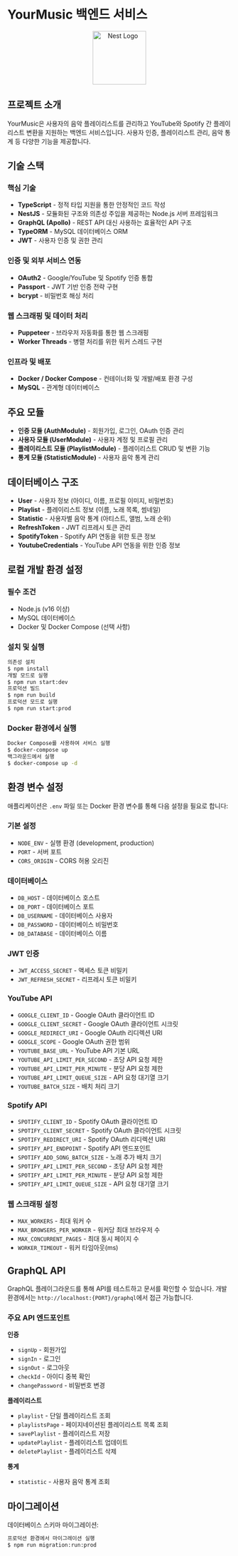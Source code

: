 # YourMusic 백엔드 서비스

<p align="center">
  <img src="https://nestjs.com/img/logo-small.svg" width="120" alt="Nest Logo" />
</p>

## 프로젝트 소개

YourMusic은 사용자의 음악 플레이리스트를 관리하고 YouTube와 Spotify 간 플레이리스트 변환을 지원하는 백엔드 서비스입니다. 사용자 인증, 플레이리스트 관리, 음악 통계 등 다양한 기능을 제공합니다.

## 기술 스택

### 핵심 기술

- **TypeScript** - 정적 타입 지원을 통한 안정적인 코드 작성
- **NestJS** - 모듈화된 구조와 의존성 주입을 제공하는 Node.js 서버 프레임워크
- **GraphQL (Apollo)** - REST API 대신 사용하는 효율적인 API 구조
- **TypeORM** - MySQL 데이터베이스 ORM
- **JWT** - 사용자 인증 및 권한 관리

### 인증 및 외부 서비스 연동

- **OAuth2** - Google/YouTube 및 Spotify 인증 통합
- **Passport** - JWT 기반 인증 전략 구현
- **bcrypt** - 비밀번호 해싱 처리

### 웹 스크래핑 및 데이터 처리

- **Puppeteer** - 브라우저 자동화를 통한 웹 스크래핑
- **Worker Threads** - 병렬 처리를 위한 워커 스레드 구현

### 인프라 및 배포

- **Docker / Docker Compose** - 컨테이너화 및 개발/배포 환경 구성
- **MySQL** - 관계형 데이터베이스

## 주요 모듈

- **인증 모듈 (AuthModule)** - 회원가입, 로그인, OAuth 인증 관리
- **사용자 모듈 (UserModule)** - 사용자 계정 및 프로필 관리
- **플레이리스트 모듈 (PlaylistModule)** - 플레이리스트 CRUD 및 변환 기능
- **통계 모듈 (StatisticModule)** - 사용자 음악 통계 관리

## 데이터베이스 구조

- **User** - 사용자 정보 (아이디, 이름, 프로필 이미지, 비밀번호)
- **Playlist** - 플레이리스트 정보 (이름, 노래 목록, 썸네일)
- **Statistic** - 사용자별 음악 통계 (아티스트, 앨범, 노래 순위)
- **RefreshToken** - JWT 리프레시 토큰 관리
- **SpotifyToken** - Spotify API 연동을 위한 토큰 정보
- **YoutubeCredentials** - YouTube API 연동을 위한 인증 정보

## 로컬 개발 환경 설정

### 필수 조건

- Node.js (v16 이상)
- MySQL 데이터베이스
- Docker 및 Docker Compose (선택 사항)

### 설치 및 실행

```bash
의존성 설치
$ npm install
개발 모드로 실행
$ npm run start:dev
프로덕션 빌드
$ npm run build
프로덕션 모드로 실행
$ npm run start:prod
```

### Docker 환경에서 실행

```bash
Docker Compose를 사용하여 서비스 실행
$ docker-compose up
백그라운드에서 실행
$ docker-compose up -d
```

## 환경 변수 설정

애플리케이션은 `.env` 파일 또는 Docker 환경 변수를 통해 다음 설정을 필요로 합니다:

### 기본 설정

- `NODE_ENV` - 실행 환경 (development, production)
- `PORT` - 서버 포트
- `CORS_ORIGIN` - CORS 허용 오리진

### 데이터베이스

- `DB_HOST` - 데이터베이스 호스트
- `DB_PORT` - 데이터베이스 포트
- `DB_USERNAME` - 데이터베이스 사용자
- `DB_PASSWORD` - 데이터베이스 비밀번호
- `DB_DATABASE` - 데이터베이스 이름

### JWT 인증

- `JWT_ACCESS_SECRET` - 액세스 토큰 비밀키
- `JWT_REFRESH_SECRET` - 리프레시 토큰 비밀키

### YouTube API

- `GOOGLE_CLIENT_ID` - Google OAuth 클라이언트 ID
- `GOOGLE_CLIENT_SECRET` - Google OAuth 클라이언트 시크릿
- `GOOGLE_REDIRECT_URI` - Google OAuth 리디렉션 URI
- `GOOGLE_SCOPE` - Google OAuth 권한 범위
- `YOUTUBE_BASE_URL` - YouTube API 기본 URL
- `YOUTUBE_API_LIMIT_PER_SECOND` - 초당 API 요청 제한
- `YOUTUBE_API_LIMIT_PER_MINUTE` - 분당 API 요청 제한
- `YOUTUBE_API_LIMIT_QUEUE_SIZE` - API 요청 대기열 크기
- `YOUTUBE_BATCH_SIZE` - 배치 처리 크기

### Spotify API

- `SPOTIFY_CLIENT_ID` - Spotify OAuth 클라이언트 ID
- `SPOTIFY_CLIENT_SECRET` - Spotify OAuth 클라이언트 시크릿
- `SPOTIFY_REDIRECT_URI` - Spotify OAuth 리디렉션 URI
- `SPOTIFY_API_ENDPOINT` - Spotify API 엔드포인트
- `SPOTIFY_ADD_SONG_BATCH_SIZE` - 노래 추가 배치 크기
- `SPOTIFY_API_LIMIT_PER_SECOND` - 초당 API 요청 제한
- `SPOTIFY_API_LIMIT_PER_MINUTE` - 분당 API 요청 제한
- `SPOTIFY_API_LIMIT_QUEUE_SIZE` - API 요청 대기열 크기

### 웹 스크래핑 설정

- `MAX_WORKERS` - 최대 워커 수
- `MAX_BROWSERS_PER_WORKER` - 워커당 최대 브라우저 수
- `MAX_CONCURRENT_PAGES` - 최대 동시 페이지 수
- `WORKER_TIMEOUT` - 워커 타임아웃(ms)

## GraphQL API

GraphQL 플레이그라운드를 통해 API를 테스트하고 문서를 확인할 수 있습니다. 개발 환경에서는 `http://localhost:{PORT}/graphql`에서 접근 가능합니다.

### 주요 API 엔드포인트

**인증**

- `signUp` - 회원가입
- `signIn` - 로그인
- `signOut` - 로그아웃
- `checkId` - 아이디 중복 확인
- `changePassword` - 비밀번호 변경

**플레이리스트**

- `playlist` - 단일 플레이리스트 조회
- `playlistsPage` - 페이지네이션된 플레이리스트 목록 조회
- `savePlaylist` - 플레이리스트 저장
- `updatePlaylist` - 플레이리스트 업데이트
- `deletePlaylist` - 플레이리스트 삭제

**통계**

- `statistic` - 사용자 음악 통계 조회

## 마이그레이션

데이터베이스 스키마 마이그레이션:

```bash
프로덕션 환경에서 마이그레이션 실행
$ npm run migration:run:prod
```
